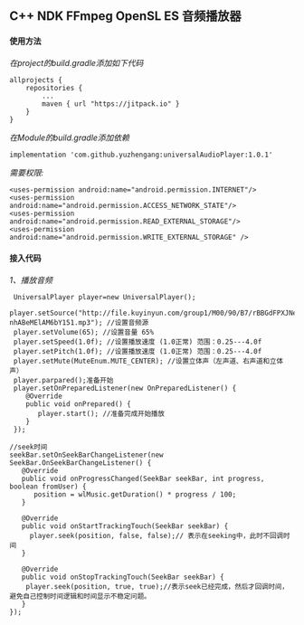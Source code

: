 ## C++  NDK  FFmpeg  OpenSL ES 音频播放器

#### 使用方法
*在project的build.gradle添加如下代码*

    allprojects {
	    repositories {
	        ...
	        maven { url "https://jitpack.io" }
	    }
	}

*在Module的build.gradle添加依赖*
  
    implementation 'com.github.yuzhengang:universalAudioPlayer:1.0.1'
   
*需要权限:*
    
    <uses-permission android:name="android.permission.INTERNET"/>
    <uses-permission android:name="android.permission.ACCESS_NETWORK_STATE"/>
    <uses-permission android:name="android.permission.READ_EXTERNAL_STORAGE"/>
    <uses-permission android:name="android.permission.WRITE_EXTERNAL_STORAGE" />
    
#### 接入代码
  *1、播放音频*
      
     UniversalPlayer player=new UniversalPlayer();
     player.setSource("http://file.kuyinyun.com/group1/M00/90/B7/rBBGdFPXJNeAM-nhABeMElAM6bY151.mp3"); //设置音频源
     player.setVolume(65); //设置音量 65%
     player.setSpeed(1.0f); //设置播放速度 (1.0正常) 范围：0.25---4.0f
     player.setPitch(1.0f); //设置播放速度 (1.0正常) 范围：0.25---4.0f
     player.setMute(MuteEnum.MUTE_CENTER); //设置立体声（左声道、右声道和立体声）
     player.parpared();准备开始
     player.setOnPreparedListener(new OnPreparedListener() {
        @Override
        public void onPrepared() {
           player.start(); //准备完成开始播放
        }
     });
     
    //seek时间
    seekBar.setOnSeekBarChangeListener(new SeekBar.OnSeekBarChangeListener() {
       @Override
       public void onProgressChanged(SeekBar seekBar, int progress, boolean fromUser) {
          position = wlMusic.getDuration() * progress / 100;
       }

       @Override
       public void onStartTrackingTouch(SeekBar seekBar) {
         player.seek(position, false, false);// 表示在seeking中，此时不回调时间
       }

       @Override
       public void onStopTrackingTouch(SeekBar seekBar) {
        player.seek(position, true, true);//表示seek已经完成，然后才回调时间，避免自己控制时间逻辑和时间显示不稳定问题。
       }
    });
    
    
    
    
    

